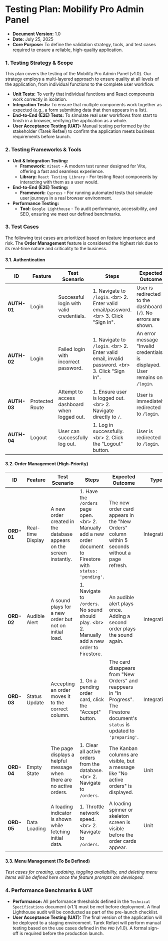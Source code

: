 # **Testing Plan: Mobilify Pro Admin Panel**

* **Document Version:** 1.0  
* **Date:** July 25, 2025  
* **Core Purpose:** To define the validation strategy, tools, and test cases required to ensure a reliable, high-quality application.

### **1\. Testing Strategy & Scope**

This plan covers the testing of the Mobilify Pro Admin Panel (v1.0). Our strategy employs a multi-layered approach to ensure quality at all levels of the application, from individual functions to the complete user workflow.

* **Unit Tests:** To verify that individual functions and React components work correctly in isolation.  
* **Integration Tests:** To ensure that multiple components work together as expected (e.g., a form submitting data that then appears in a list).  
* **End-to-End (E2E) Tests:** To simulate real user workflows from start to finish in a browser, verifying the application as a whole.  
* **User Acceptance Testing (UAT):** Manual testing performed by the stakeholder (Tarek Refaei) to confirm the application meets business requirements before launch.

### **2\. Testing Frameworks & Tools**

* **Unit & Integration Testing:**  
  * **Framework:** `Vitest` \- A modern test runner designed for Vite, offering a fast and seamless experience.  
  * **Library:** `React Testing Library` \- For testing React components by interacting with them as a user would.  
* **End-to-End (E2E) Testing:**  
  * **Framework:** `Cypress` \- For running automated tests that simulate user journeys in a real browser environment.  
* **Performance Testing:**  
  * **Tool:** `Google Lighthouse` \- To audit performance, accessibility, and SEO, ensuring we meet our defined benchmarks.

### **3\. Test Cases**

The following test cases are prioritized based on feature importance and risk. The **Order Management** feature is considered the highest risk due to its real-time nature and criticality to the business.

#### **3.1. Authentication**

| ID | Feature | Test Scenario | Steps | Expected Outcome | Type |
| ----- | ----- | ----- | ----- | ----- | ----- |
| **AUTH-01** | Login | Successful login with valid credentials. | 1\. Navigate to `/login`. \<br\> 2\. Enter valid email/password. \<br\> 3\. Click "Sign In". | User is redirected to the dashboard (`/`). No errors are shown. | E2E |
| **AUTH-02** | Login | Failed login with incorrect password. | 1\. Navigate to `/login`. \<br\> 2\. Enter valid email, invalid password. \<br\> 3\. Click "Sign In". | An error message "Invalid credentials" is displayed. User remains on `/login`. | E2E |
| **AUTH-03** | Protected Route | Attempt to access dashboard when logged out. | 1\. Ensure user is logged out. \<br\> 2\. Navigate directly to `/`. | User is immediately redirected to `/login`. | E2E |
| **AUTH-04** | Logout | User can successfully log out. | 1\. Log in successfully. \<br\> 2\. Click the "Logout" button. | User is redirected to `/login`. | E2E |

#### **3.2. Order Management (High-Priority)**

| ID | Feature | Test Scenario | Steps | Expected Outcome | Type |
| ----- | ----- | ----- | ----- | ----- | ----- |
| **ORD-01** | Real-time Display | A new order created in the database appears on the screen instantly. | 1\. Have the `/orders` page open. \<br\> 2\. Manually add a new order document to Firestore with `status: 'pending'`. | The new order card appears in the "New Orders" column within 5 seconds without a page refresh. | Integration |
| **ORD-02** | Audible Alert | A sound plays for a new order but not on initial load. | 1\. Navigate to `/orders`. No sound should play. \<br\> 2\. Manually add a new order to Firestore. | An audible alert plays once. Adding a second order plays the sound again. | Integration |
| **ORD-03** | Status Update | Accepting an order moves it to the correct column. | 1\. On a pending order card, click the "Accept" button. | The card disappears from "New Orders" and reappears in "In Progress". The Firestore document's `status` is updated to `'preparing'`. | Integration |
| **ORD-04** | Empty State | The page displays a helpful message when there are no active orders. | 1\. Clear all active orders from the database. \<br\> 2\. Navigate to `/orders`. | The Kanban columns are visible, but a message like "No active orders" is displayed. | Unit |
| **ORD-05** | Data Loading | A loading indicator is shown while fetching initial data. | 1\. Throttle network speed. \<br\> 2\. Navigate to `/orders`. | A loading spinner or skeleton screen is visible before the order cards appear. | Unit |

#### **3.3. Menu Management (To Be Defined)**

*Test cases for creating, updating, toggling availability, and deleting menu items will be defined here once the feature prompts are developed.*

### **4\. Performance Benchmarks & UAT**

* **Performance:** All performance thresholds defined in the `Technical Specifications` document (v1.1) must be met before deployment. A final Lighthouse audit will be conducted as part of the pre-launch checklist.  
* **User Acceptance Testing (UAT):** The final version of the application will be deployed to a staging environment. Tarek Refaei will perform manual testing based on the use cases defined in the `PRD` (v1.0). A formal sign-off is required before the production launch.

